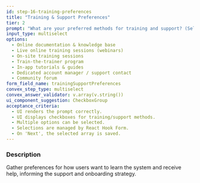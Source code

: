```yaml
---
id: step-16-training-preferences
title: "Training & Support Preferences"
tier: 2
prompt: "What are your preferred methods for training and support? (Select all that apply)"
input_type: multiselect
options:
  - Online documentation & knowledge base
  - Live online training sessions (webinars)
  - On-site training sessions
  - Train-the-trainer program
  - In-app tutorials & guides
  - Dedicated account manager / support contact
  - Community forum
form_field_name: trainingSupportPreferences
convex_step_type: multiselect
convex_answer_validator: v.array(v.string())
ui_component_suggestion: CheckboxGroup
acceptance_criteria:
  - UI renders the prompt correctly.
  - UI displays checkboxes for training/support methods.
  - Multiple options can be selected.
  - Selections are managed by React Hook Form.
  - On 'Next', the selected array is saved.
---
```


### Description

Gather preferences for how users want to learn the system and receive help, informing the support and onboarding strategy. 